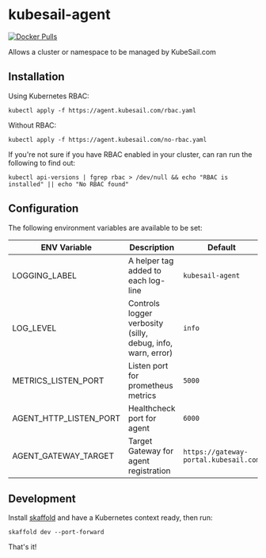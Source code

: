 # kubesail-agent

[![Docker Pulls](https://img.shields.io/docker/pulls/kubesail/agent?style=for-the-badge)](https://hub.docker.com/r/kubesail/agent)

Allows a cluster or namespace to be managed by KubeSail.com

## Installation

Using Kubernetes RBAC:

`kubectl apply -f https://agent.kubesail.com/rbac.yaml`

Without RBAC:

`kubectl apply -f https://agent.kubesail.com/no-rbac.yaml`

If you're not sure if you have RBAC enabled in your cluster, can ran run the following to find out:

`kubectl api-versions | fgrep rbac > /dev/null && echo "RBAC is installed" || echo "No RBAC found"`

## Configuration

The following environment variables are available to be set:


| ENV Variable           | Description                                                 | Default                               |
| ---------------------- | ----------------------------------------------------------- | ------------------------------------- |
| LOGGING_LABEL          | A helper tag added to each log-line                         | `kubesail-agent`                      |
| LOG_LEVEL              | Controls logger verbosity (silly, debug, info, warn, error) | `info`                                |
| METRICS_LISTEN_PORT    | Listen port for prometheus metrics                          | `5000`                                |
| AGENT_HTTP_LISTEN_PORT | Healthcheck port for agent                                  | `6000`                                |
| AGENT_GATEWAY_TARGET   | Target Gateway for agent registration                       | `https://gateway-portal.kubesail.com` |

## Development

Install [skaffold](https://skaffold.dev/) and have a Kubernetes context ready, then run:

`skaffold dev --port-forward`

That's it!
